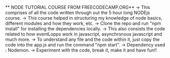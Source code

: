 ** NODE TUTORIAL COURSE FROM FREECODECAMP.ORG**
 -> This comprises of all the code written through out the 5 hour long NODEjs course.
 -> This course helped in structuring my knowledge of node basics, different modules and how they work, etc.
 -> Clone the repo and run "npm install" for installing the dependencies locally.
 -> This also consists the code related to how eventLopps work in javascript, asynchronous javascript and much more.
 -> To understand any file and the code within it, just copy the code into the app.js and run the command "npm start".
 -> Dependency used : Nodemon.
 -> Experiment with the code, break it, make it and have fun!!
